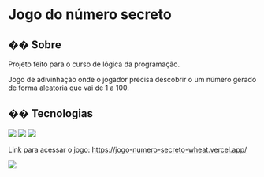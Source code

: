 <h1>Jogo do número secreto</h1>

<h2>�� Sobre</h2>
<p>Projeto feito para o curso de lógica da programação.</p>

Jogo de adivinhação onde o jogador precisa descobrir o um número gerado de forma aleatoria que vai de 1 a 100.

## �� Tecnologias
<div>
  <img src="https://img.shields.io/badge/HTML-239120?style=for-the-badge&logo=html5&logoColor=white">
  <img src="https://img.shields.io/badge/CSS-239120?&style=for-the-badge&logo=css3&logoColor=white">
  <img src="https://img.shields.io/badge/JavaScript-F7DF1E?style=for-the-badge&logo=javascript&logoColor=black">
</div>

Link para acessar o jogo: https://jogo-numero-secreto-wheat.vercel.app/

<img src="/assets/img/imagem_do_jogo_pronto.gif">
